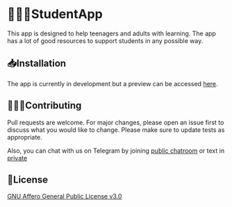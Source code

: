 # 👨🏻‍🎓StudentApp

This app is designed to help teenagers and adults with learning. The app has a lot of good resources to support students in any possible way.

## 📥Installation

The app is currently in development but a preview can be accessed [here](https://student-app228.netlify.app).

## 👩🏻‍💻Contributing
Pull requests are welcome. For major changes, please open an issue first to discuss what you would like to change. Please make sure to update tests as appropriate.

Also, you can chat with us on Telegram by joining
[public chatroom]() or text in
[private]()

## 📃License
[GNU Affero General Public License v3.0](https://choosealicense.com/licenses/agpl-3.0/)
